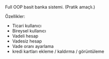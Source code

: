 Full OOP basit banka sistemi. (Pratik amaçlı.)

Özellikler:
- Ticari kullanıcı
- Bireysel kullanıcı
- Vadeli hesap
- Vadesiz hesap
- Vade oranı ayarlama
- kredi kartları ekleme / kaldırma / görüntüleme
